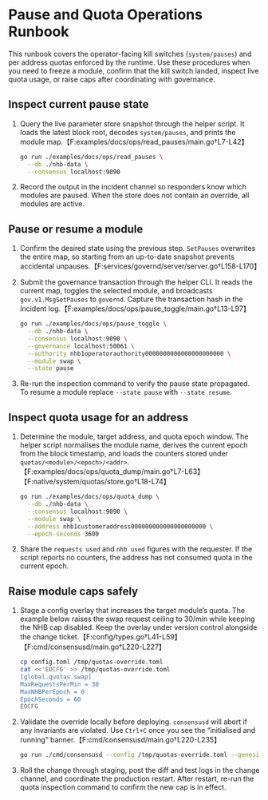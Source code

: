# Pause and Quota Operations Runbook

This runbook covers the operator-facing kill switches (`system/pauses`) and per
address quotas enforced by the runtime. Use these procedures when you need to
freeze a module, confirm that the kill switch landed, inspect live quota usage,
or raise caps after coordinating with governance.

## Inspect current pause state

1. Query the live parameter store snapshot through the helper script. It loads
the latest block root, decodes `system/pauses`, and prints the module map.【F:examples/docs/ops/read_pauses/main.go†L7-L42】

   ```bash
   go run ./examples/docs/ops/read_pauses \
     --db ./nhb-data \
     --consensus localhost:9090
   ```

2. Record the output in the incident channel so responders know which modules
   are paused. When the store does not contain an override, all modules are
   active.

## Pause or resume a module

1. Confirm the desired state using the previous step. `SetPauses` overwrites the
   entire map, so starting from an up-to-date snapshot prevents accidental
   unpauses.【F:services/governd/server/server.go†L158-L170】
2. Submit the governance transaction through the helper CLI. It reads the
   current map, toggles the selected module, and broadcasts
   `gov.v1.MsgSetPauses` to `governd`. Capture the transaction hash in the
   incident log.【F:examples/docs/ops/pause_toggle/main.go†L13-L97】

   ```bash
   go run ./examples/docs/ops/pause_toggle \
     --db ./nhb-data \
     --consensus localhost:9090 \
     --governance localhost:50061 \
     --authority nhb1operatorauthority0000000000000000000000 \
     --module swap \
     --state pause
   ```

3. Re-run the inspection command to verify the pause state propagated. To resume
   a module replace `--state pause` with `--state resume`.

## Inspect quota usage for an address

1. Determine the module, target address, and quota epoch window. The helper
   script normalises the module name, derives the current epoch from the block
   timestamp, and loads the counters stored under `quotas/<module>/<epoch>/<addr>`.【F:examples/docs/ops/quota_dump/main.go†L7-L63】【F:native/system/quotas/store.go†L18-L74】

   ```bash
   go run ./examples/docs/ops/quota_dump \
     --db ./nhb-data \
     --consensus localhost:9090 \
     --module swap \
     --address nhb1customeraddress000000000000000000000 \
     --epoch-seconds 3600
   ```

2. Share the `requests used` and `nhb used` figures with the requester. If the
   script reports no counters, the address has not consumed quota in the current
   epoch.

## Raise module caps safely

1. Stage a config overlay that increases the target module’s quota. The example
   below raises the swap request ceiling to 30/min while keeping the NHB cap
   disabled. Keep the overlay under version control alongside the change ticket.【F:config/types.go†L41-L59】【F:cmd/consensusd/main.go†L220-L227】

   ```bash
   cp config.toml /tmp/quotas-override.toml
   cat <<'EOCFG' >> /tmp/quotas-override.toml
   [global.quotas.swap]
   MaxRequestsPerMin = 30
   MaxNHBPerEpoch = 0
   EpochSeconds = 60
   EOCFG
   ```

2. Validate the override locally before deploying. `consensusd` will abort if
   any invariants are violated. Use `Ctrl+C` once you see the “initialised and
   running” banner.【F:cmd/consensusd/main.go†L220-L235】

   ```bash
   go run ./cmd/consensusd --config /tmp/quotas-override.toml --genesis ./config/genesis.json
   ```

3. Roll the change through staging, post the diff and test logs in the change
   channel, and coordinate the production restart. After restart, re-run the
   quota inspection command to confirm the new cap is in effect.
